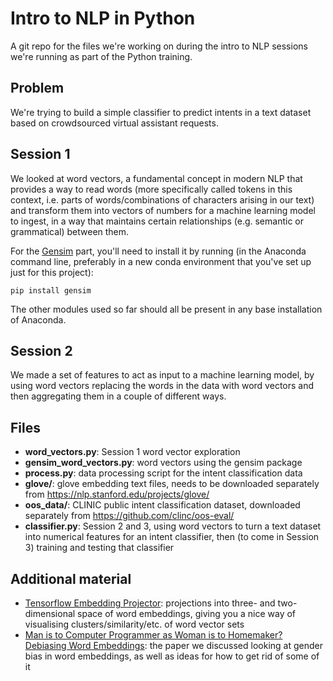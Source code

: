 # Intro to NLP in Python

A git repo for the files we're working on during the intro to NLP sessions we're running as part of the Python training.

## Problem

We're trying to build a simple classifier to predict intents in a text dataset based on crowdsourced virtual assistant requests.

## Session 1

We looked at word vectors, a fundamental concept in modern NLP that provides a way to read words (more specifically called tokens in this context, i.e. parts of words/combinations of characters arising in our text) and transform them into vectors of numbers for a machine learning model to ingest, in a way that maintains certain relationships (e.g. semantic or grammatical) between them.

For the [Gensim](https://radimrehurek.com/gensim/) part, you'll need to install it by running (in the Anaconda command line, preferably in a new conda environment that you've set up just for this project):

    pip install gensim

The other modules used so far should all be present in any base installation of Anaconda.

## Session 2

We made a set of features to act as input to a machine learning model, by using word vectors replacing the words in the data with word vectors and then aggregating them in a couple of different ways.

## Files

* **word_vectors.py**: Session 1 word vector exploration
* **gensim_word_vectors.py**: word vectors using the gensim package
* **process.py**: data processing script for the intent classification data
* **glove/**: glove embedding text files, needs to be downloaded separately from <https://nlp.stanford.edu/projects/glove/>
* **oos_data/**: CLINIC public intent classification dataset, downloaded separately from <https://github.com/clinc/oos-eval/>
* **classifier.py**: Session 2 and 3, using word vectors to turn a text dataset into numerical features for an intent classifier, then (to come in Session 3) training and testing that classifier

## Additional material

* [Tensorflow Embedding Projector](https://projector.tensorflow.org/): projections into three- and two-dimensional space of word embeddings, giving you a nice way of visualising clusters/similarity/etc. of word vector sets
* [Man is to Computer Programmer as Woman is to Homemaker?
Debiasing Word Embeddings](https://arxiv.org/pdf/1607.06520.pdf): the paper we discussed looking at gender bias in word embeddings, as well as ideas for how to get rid of some of it
